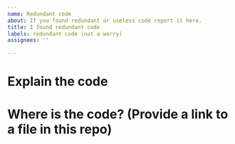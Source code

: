 ```yaml
---
name: Redundant code
about: If you found redundant or useless code report it here.
title: I found redundant code
labels: redundant code (not a worry)
assignees: ''

---
```


# Explain the code 

# Where is the code? (Provide a link to a file in this repo)
